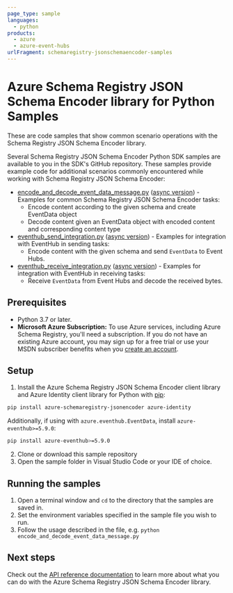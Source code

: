 ```yaml
---
page_type: sample
languages:
  - python
products:
  - azure
  - azure-event-hubs
urlFragment: schemaregistry-jsonschemaencoder-samples
---
```


# Azure Schema Registry JSON Schema Encoder library for Python Samples

These are code samples that show common scenario operations with the Schema Registry JSON Schema Encoder library.

Several Schema Registry JSON Schema Encoder Python SDK samples are available to you in the SDK's GitHub repository. These samples provide example code for additional scenarios commonly encountered while working with Schema Registry JSON Schema Encoder:

* [encode_and_decode_event_data_message.py][encode_and_decode_event_data_message_sample] ([async version][encode_and_decode_event_data_message_async_sample]) - Examples for common Schema Registry JSON Schema Encoder tasks:
    * Encode content according to the given schema and create EventData object
    * Decode content given an EventData object with encoded content and corresponding content type
* [eventhub_send_integration.py][eventhub_send_integration_sample] ([async version][eventhub_send_integration_async_sample]) - Examples for integration with EventHub in sending tasks:
    * Encode content with the given schema and send `EventData` to Event Hubs.
* [eventhub_receive_integration.py][eventhub_receive_integration_sample] ([async version][eventhub_receive_integration_async_sample]) - Examples for integration with EventHub in receiving tasks:
    * Receive `EventData` from Event Hubs and decode the received bytes.

## Prerequisites
- Python 3.7 or later.
- **Microsoft Azure Subscription:**  To use Azure services, including Azure Schema Registry, you'll need a subscription.
If you do not have an existing Azure account, you may sign up for a free trial or use your MSDN subscriber benefits when you [create an account](https://account.windowsazure.com/Home/Index).

## Setup

1. Install the Azure Schema Registry JSON Schema Encoder client library and Azure Identity client library for Python with [pip](https://pypi.org/project/pip/):

```bash
pip install azure-schemaregistry-jsonencoder azure-identity
```

Additionally, if using with `azure.eventhub.EventData`, install `azure-eventhub>=5.9.0`:

```bash
pip install azure-eventhub>=5.9.0
```

2. Clone or download this sample repository
3. Open the sample folder in Visual Studio Code or your IDE of choice.

## Running the samples

1. Open a terminal window and `cd` to the directory that the samples are saved in.
2. Set the environment variables specified in the sample file you wish to run.
3. Follow the usage described in the file, e.g. `python encode_and_decode_event_data_message.py`

## Next steps

Check out the [API reference documentation][api_reference] to learn more about
what you can do with the Azure Schema Registry JSON Schema Encoder library.

<!-- LINKS -->
[encode_and_decode_event_data_message_sample]: https://github.com/Azure/azure-sdk-for-python/tree/main/sdk/schemaregistry/azure-schemaregistry-jsonencoder/samples/sync_samples/encode_and_decode_event_data_message.py
[eventhub_send_integration_sample]:  https://github.com/Azure/azure-sdk-for-python/tree/main/sdk/schemaregistry/azure-schemaregistry-jsonencoder/samples/sync_samples/eventhub_send_integration.py
[eventhub_receive_integration_sample]:  https://github.com/Azure/azure-sdk-for-python/tree/main/sdk/schemaregistry/azure-schemaregistry-jsonencoder/samples/sync_samples/eventhub_receive_integration.py
[encode_and_decode_event_data_message_async_sample]: https://github.com/Azure/azure-sdk-for-python/tree/main/sdk/schemaregistry/azure-schemaregistry-jsonencoder/samples/async_samples/encode_and_decode_event_data_message_async.py
[eventhub_send_integration_async_sample]:  https://github.com/Azure/azure-sdk-for-python/tree/main/sdk/schemaregistry/azure-schemaregistry-jsonencoder/samples/async_samples/eventhub_send_integration_async.py
[eventhub_receive_integration_async_sample]:  https://github.com/Azure/azure-sdk-for-python/tree/main/sdk/schemaregistry/azure-schemaregistry-jsonencoder/samples/async_samples/eventhub_receive_integration_async.py
[api_reference]: https://docs.microsoft.com/python/api/overview/azure/schemaregistry-jsonschemaencoder-readme
